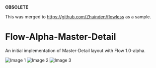 **OBSOLETE**

This was merged to https://github.com/Zhuinden/flowless as a sample.

# Flow-Alpha-Master-Detail
An initial implementation of Master-Detail layout with Flow 1.0-alpha.

![Image 1](https://dl.dropboxusercontent.com/u/4363931/FlowMasterDetail-01.PNG)
![Image 2](https://dl.dropboxusercontent.com/u/4363931/FlowMasterDetail-02.PNG)
![Image 3](https://dl.dropboxusercontent.com/u/4363931/FlowMasterDetail-03.PNG)
